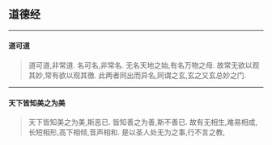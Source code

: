 ## 道德经
---

#### 道可道
> 道可道,非常道.
> 名可名,非常名.
> 无名天地之始,有名万物之母.
> 故常无欲以观其妙,常有欲以观其徼.
> 此两者同出而异名,同谓之玄,玄之又玄总妙之门.

---
#### 天下皆知美之为美
> 天下皆知美之为美,斯恶已.
> 皆知善之为善,斯不善已.
> 故有无相生,难易相成,长短相形,高下相倾,音声相和.
> 是以圣人处无为之事,行不言之教,
>




